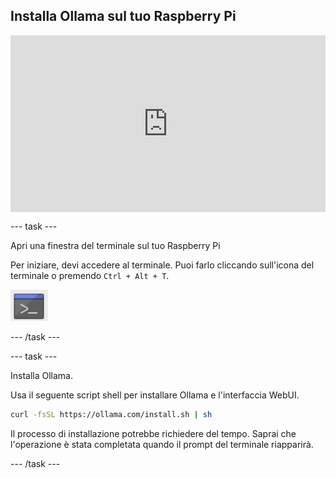 ## Installa Ollama sul tuo Raspberry Pi

<html>
  <div style="position: relative; overflow: hidden; padding-top: 56.25%;">
    <iframe style="position: absolute; top: 0; left: 0; right: 0; width: 100%; height: 100%; border: none;" src="https://www.youtube.com/embed/OwuPZYmbYsg?rel=0&cc_load_policy=1" allowfullscreen allow="accelerometer; autoplay; clipboard-write; encrypted-media; gyroscope; picture-in-picture; web-share">
    </iframe>
  </div>
</html>

--- task ---

Apri una finestra del terminale sul tuo Raspberry Pi

Per iniziare, devi accedere al terminale. Puoi farlo cliccando sull'icona del terminale o premendo `Ctrl + Alt + T`.

![Icona di una finestra di terminale con sfondo grigio e barra del titolo blu nella parte superiore, con al centro il simbolo bianco del prompt dei comandi.](images/terminal.png)

--- /task ---

--- task ---

Installa Ollama.

Usa il seguente script shell per installare Ollama e l'interfaccia WebUI.

```sh
curl -fsSL https://ollama.com/install.sh | sh
```

Il processo di installazione potrebbe richiedere del tempo. Saprai che l'operazione è stata completata quando il prompt del terminale riapparirà.

--- /task ---
